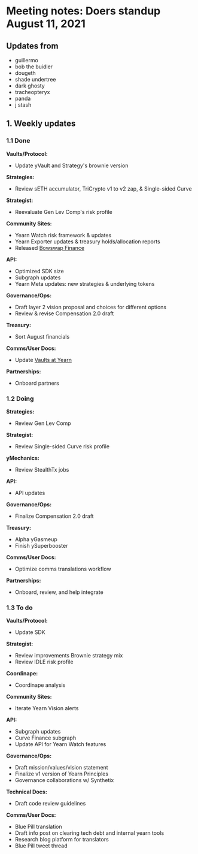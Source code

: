 # Meeting notes: Doers standup August 11, 2021

## Updates from

- guillermo
- bob the buidler
- dougeth
- shade undertree
- dark ghosty
- tracheopteryx
- panda
- j stash

## 1. Weekly updates

### 1.1 Done

**Vaults/Protocol:**

- Update yVault and Strategy's brownie version

**Strategies:**

- Review sETH accumulator, TriCrypto v1 to v2 zap, & Single-sided Curve

**Strategist:**

- Reevaluate Gen Lev Comp's risk profile

**Community Sites:**

- Yearn Watch risk framework & updates
- Yearn Exporter updates & treasury holds/allocation reports
- Released [Bowswap Finance](https://bowswap.finance)

**API:**

- Optimized SDK size
- Subgraph updates
- Yearn Meta updates: new strategies & underlying tokens

**Governance/Ops:**

- Draft layer 2 vision proposal and choices for different options
- Review & revise Compensation 2.0 draft

**Treasury:**

- Sort August financials

**Comms/User Docs:**

- Update [Vaults at Yearn](https://medium.com/yearn-state-of-the-vaults/the-vaults-at-yearn-9237905ffed3)

**Partnerships:**

- Onboard partners

### 1.2 Doing

**Strategies:**

- Review Gen Lev Comp

**Strategist:**

- Review Single-sided Curve risk profile

**yMechanics:**

- Review StealthTx jobs

**API:**

- API updates

**Governance/Ops:**

- Finalize Compensation 2.0 draft

**Treasury:**

- Alpha yGasmeup
- Finish ySuperbooster

**Comms/User Docs:**

- Optimize comms translations workflow

**Partnerships:**

- Onboard, review, and help integrate

### 1.3 To do

**Vaults/Protocol:**

- Update SDK

**Strategist:**

- Review improvements Brownie strategy mix
- Review IDLE risk profile

**Coordinape:**

- Coordinape analysis

**Community Sites:**

- Iterate Yearn Vision alerts

**API:**

- Subgraph updates
- Curve Finance subgraph
- Update API for Yearn Watch features

**Governance/Ops:**

- Draft mission/values/vision statement
- Finalize v1 version of Yearn Principles
- Governance collaborations w/ Synthetix

**Technical Docs:**

- Draft code review guidelines

**Comms/User Docs:**

- Blue Pill translation
- Draft info post on clearing tech debt and internal yearn tools
- Research blog platform for translators
- Blue Pill tweet thread
